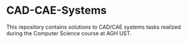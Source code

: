 # CAD-CAE-Systems
This repository contains solutions to CAD/CAE systems tasks realized during the Computer Science course at AGH UST.
